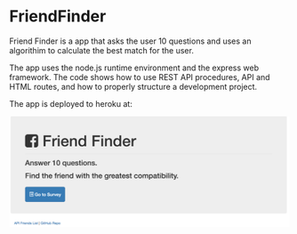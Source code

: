 # FriendFinder

Friend Finder is a app that asks the user 10 questions and uses an algorithim to calculate the best match for the user.

The app uses the node.js runtime environment and the express web framework. The code shows how to use REST API procedures, API and HTML routes, and how to properly structure a development project.

The app is deployed to heroku at: 

![friendfinder](./images/friendfinder.png "friendfinder")